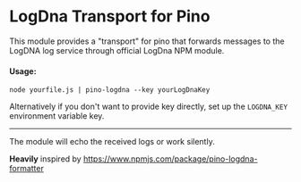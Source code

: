 # LogDna Transport for Pino

This module provides a "transport" for pino that forwards messages to the LogDNA log service through official LogDna NPM module.

#### Usage:

`node yourfile.js | pino-logdna --key yourLogDnaKey`

Alternatively if you don't want to provide key directly, set up the `LOGDNA_KEY` environment variable key.

---

The module will echo the received logs or work silently.

**Heavily** inspired by https://www.npmjs.com/package/pino-logdna-formatter
